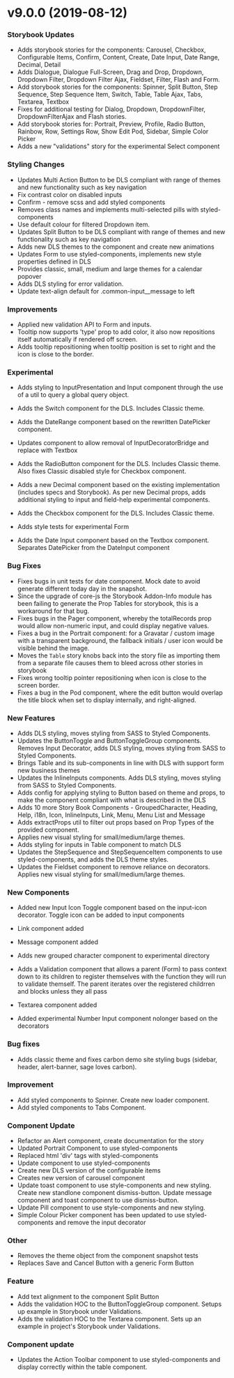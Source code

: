 # v9.0.0 (2019-08-12)
### Storybook Updates
* Adds storybook stories for the components: Carousel, Checkbox, Configurable Items, Confirm, Content, Create, Date Input, Date Range, Decimal, Detail
* Adds Dialogue, Dialogue Full-Screen, Drag and Drop, Dropdown, Dropdown Filter, Dropdown Filter Ajax, Fieldset, Filter, Flash and Form.
* Add storybook stories for the components: Spinner, Split Button, Step Sequence, Step Sequence Item, Switch, Table, Table Ajax, Tabs, Textarea, Textbox
* Fixes for additional testing for Dialog, Dropdown, DropdownFilter, DropdownFilterAjax and Flash stories.
* Add storybook stories for: Portrait, Preview, Profile, Radio Button, Rainbow, Row, Settings Row, Show Edit Pod, Sidebar, Simple Color Picker
* Adds a new "validations" story for the experimental Select component

### Styling Changes
* Updates Multi Action Button to be DLS compliant with range of themes and new functionality such as key navigation
* Fix contrast color on disabled inputs
* Confirm - remove scss and add styled components
* Removes class names and implements multi-selected pills with styled-components
* Use default colour for filtered Dropdown item.
* Updates Split Button to be DLS compliant with range of themes and new functionality such as key navigation
* Adds new DLS themes to the component and create new animations
* Updates Form to use styled-components, implements new style properties defined in DLS
* Provides classic, small, medium and large themes for a calendar popover
* Adds DLS styling for error validation.
* Update text-align default for .common-input__message to left

### Improvements
* Applied new validation API to Form and inputs.
* Tooltip now supports 'type' prop to add color, it also now repositions itself automatically if rendered off screen.
* Adds tooltip repositioning when tooltip position is set to right and the icon is close to the border.

### Experimental
* Adds styling to InputPresentation and Input component through the use of a util to query a global query object.

* Adds the Switch component for the DLS. Includes Classic theme.

* Adds the DateRange component based on the rewritten DatePicker component.
* Updates component to allow removal of InputDecoratorBridge and replace with Textbox
* Adds the RadioButton component for the DLS. Includes Classic theme. Also fixes Classic disabled style for Checkbox component.

* Adds a new Decimal component based on the existing implementation (includes specs and Storybook). As per new Decimal props, adds additional styling to input and field-help experimental components.
* Adds the Checkbox component for the DLS. Includes Classic theme.

* Adds style tests for experimental Form
* Adds the Date Input component based on the Textbox component.
Separates DatePicker from the DateInput component


### Bug Fixes
* Fixes bugs in unit tests for date component. Mock date to avoid generate different today day in the snapshot.
* Since the upgrade of core-js the Storybook Addon-Info module has been failing to generate the Prop Tables for storybook, this is a workaround for that bug.
* Fixes bugs in the Pager component, whereby the totalRecords prop would allow non-numeric input, and could display negative values.
* Fixes a bug in the Portrait component: for a Gravatar / custom image with a transparent background, the fallback initials / user icon would be visible behind the image.
* Moves the `Table` story knobs back into the story file as importing them from a separate file causes them to bleed across other stories in storybook
* Fixes wrong tooltip pointer repositioning when icon is close to the screen border.
* Fixes a bug in the Pod component, where the edit button would overlap the title block when set to display internally, and right-aligned.

### New Features
* Adds DLS styling, moves styling from SASS to Styled Components.
* Updates the ButtonToggle and ButtonToggleGroup components. Removes Input Decorator, adds DLS styling, moves styling from SASS to Styled Components.
* Brings Table and its sub-components in line with DLS with support form new business themes
* Updates the InlineInputs components. Adds DLS styling, moves styling from SASS to Styled Components.
* Adds config for applying styling to Button based on theme and props, to make the component compliant with
what is described in the DLS
* Adds 10 more Story Book Components - GroupedCharacter, Heading, Help, i18n, Icon, InlineInputs, Link, Menu, Menu List and Message
* Adds extractProps util to filter out props based on Prop Types of the provided component.
* Applies new visual styling for small/medium/large themes.
* Adds styling for inputs in Table component to match DLS
* Updates the StepSequence and StepSequenceItem components to use styled-components, and adds the DLS theme styles.
* Updates the Fieldset component to remove reliance on decorators. Applies new visual styling for small/medium/large themes.

### New Components
* Added new Input Icon Toggle component based on the input-icon decorator. Toggle icon can be added to input components
* Link component added
* Message component added
* Adds new grouped character component to experimental directory
* Adds a Validation component that allows a parent (Form) to pass context down to its children to register themselves
with the function they will run to validate themself.
The parent iterates over the registered childrren and blocks unless they all pass

* Textarea component added
* Added experimental Number Input component nolonger based on the decorators

### Bug fixes
* Adds classic theme and fixes carbon demo site styling bugs (sidebar, header, alert-banner, sage loves carbon).

### Improvement
* Add styled components to Spinner. Create new loader component.
* Add styled components to Tabs Component.

### Component Update
* Refactor an Alert component, create documentation for the story
* Updated Portrait Component to use styled-components
* Replaced html 'div' tags with styled-components
* Update component to use styled-components
* Create new DLS version of the configurable items
* Creates new version of carousel component
* Update toast component to use style-components and new styling. Create new standlone component dismiss-button. Update message component and toast component to use dismiss-button.
* Update Pill component to use style-components and new styling.
* Simple Colour Picker component has been updated to use styled-components and remove the input decorator

### Other
* Removes the theme object from the component snapshot tests
* Replaces Save and Cancel Button with a generic Form Button

### Feature
* Add text alignment to the component Split Button
* Adds the validation HOC to the ButtonToggleGroup component. Setups up example in Storybook under Validations.
* Adds the validation HOC to the Textarea component. Sets up an example in project's Storybook under Validations.

### Component update
* Updates the Action Toolbar component to use styled-components and display correctly within the table component.


